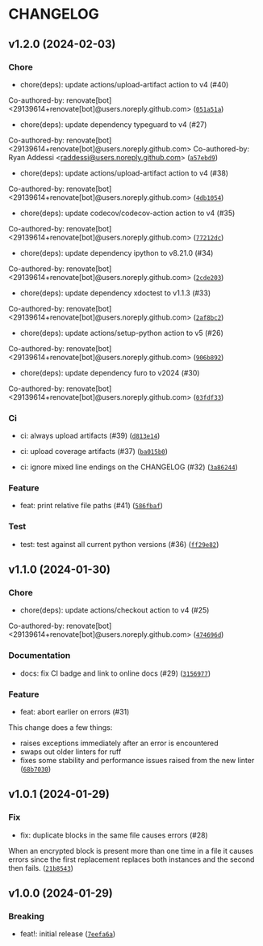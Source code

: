 # CHANGELOG



## v1.2.0 (2024-02-03)

### Chore

* chore(deps): update actions/upload-artifact action to v4 (#40)

Co-authored-by: renovate[bot] &lt;29139614+renovate[bot]@users.noreply.github.com&gt; ([`051a51a`](https://github.com/raddessi/salt-gnupg-rotate/commit/051a51acb3d45b80091a7c07de9f2c1b010bc392))

* chore(deps): update dependency typeguard to v4 (#27)

Co-authored-by: renovate[bot] &lt;29139614+renovate[bot]@users.noreply.github.com&gt;
Co-authored-by: Ryan Addessi &lt;raddessi@users.noreply.github.com&gt; ([`a57ebd9`](https://github.com/raddessi/salt-gnupg-rotate/commit/a57ebd9b09110789248cd54d06b05162a13b9e84))

* chore(deps): update actions/upload-artifact action to v4 (#38)

Co-authored-by: renovate[bot] &lt;29139614+renovate[bot]@users.noreply.github.com&gt; ([`4db1054`](https://github.com/raddessi/salt-gnupg-rotate/commit/4db105437758cd1e8a3accc97eabd02ae288babf))

* chore(deps): update codecov/codecov-action action to v4 (#35)

Co-authored-by: renovate[bot] &lt;29139614+renovate[bot]@users.noreply.github.com&gt; ([`77212dc`](https://github.com/raddessi/salt-gnupg-rotate/commit/77212dc122fb6926083c050a7e754e5ff2646c28))

* chore(deps): update dependency ipython to v8.21.0 (#34)

Co-authored-by: renovate[bot] &lt;29139614+renovate[bot]@users.noreply.github.com&gt; ([`2cde203`](https://github.com/raddessi/salt-gnupg-rotate/commit/2cde203db72b71418c5d93fbabbb16e635aebae2))

* chore(deps): update dependency xdoctest to v1.1.3 (#33)

Co-authored-by: renovate[bot] &lt;29139614+renovate[bot]@users.noreply.github.com&gt; ([`2af8bc2`](https://github.com/raddessi/salt-gnupg-rotate/commit/2af8bc2f29cb28e1edcc92ec4c54cfc157e658f8))

* chore(deps): update actions/setup-python action to v5 (#26)

Co-authored-by: renovate[bot] &lt;29139614+renovate[bot]@users.noreply.github.com&gt; ([`906b892`](https://github.com/raddessi/salt-gnupg-rotate/commit/906b8927533cc546901205f93ea73e1a2ce37908))

* chore(deps): update dependency furo to v2024 (#30)

Co-authored-by: renovate[bot] &lt;29139614+renovate[bot]@users.noreply.github.com&gt; ([`03fdf33`](https://github.com/raddessi/salt-gnupg-rotate/commit/03fdf339b68d6b31b734c5805cbbd7065c6b7ea6))

### Ci

* ci: always upload artifacts (#39) ([`d813e14`](https://github.com/raddessi/salt-gnupg-rotate/commit/d813e1431c8f127a91b4ed261111c94348fc7b36))

* ci: upload coverage artifacts (#37) ([`ba015b0`](https://github.com/raddessi/salt-gnupg-rotate/commit/ba015b013f80c67b6710575596ebcab1d0321c42))

* ci: ignore mixed line endings on the CHANGELOG (#32) ([`3a86244`](https://github.com/raddessi/salt-gnupg-rotate/commit/3a86244ac7bec7969f044e0b42014ad4687415f5))

### Feature

* feat: print relative file paths (#41) ([`586fbaf`](https://github.com/raddessi/salt-gnupg-rotate/commit/586fbafcf0bae2dbb3378f061c85c5f81d86a081))

### Test

* test: test against all current python versions (#36) ([`ff29e82`](https://github.com/raddessi/salt-gnupg-rotate/commit/ff29e82c597638fee0eaa529dbedffc86657d551))


## v1.1.0 (2024-01-30)

### Chore

* chore(deps): update actions/checkout action to v4 (#25)

Co-authored-by: renovate[bot] &lt;29139614+renovate[bot]@users.noreply.github.com&gt; ([`474696d`](https://github.com/raddessi/salt-gnupg-rotate/commit/474696d13df1fb20b1ca621909a61a011a39bd28))

### Documentation

* docs: fix CI badge and link to online docs (#29) ([`3156977`](https://github.com/raddessi/salt-gnupg-rotate/commit/315697762d2178cbe523bdbfa41ad992b97de3cd))

### Feature

* feat: abort earlier on errors (#31)

This change does a few things:
  - raises exceptions immediately after an error is encountered
  - swaps out older linters for ruff
  - fixes some stability and performance issues raised from the new linter ([`68b7030`](https://github.com/raddessi/salt-gnupg-rotate/commit/68b703083257b9566744a800667d08645f7c7415))


## v1.0.1 (2024-01-29)

### Fix

* fix: duplicate blocks in the same file causes errors (#28)

When an encrypted block is present more than one time in a file it causes errors since the first replacement replaces both instances and the second then fails. ([`21b8543`](https://github.com/raddessi/salt-gnupg-rotate/commit/21b85430313d4e9923773d03a5f9dab0c033281a))


## v1.0.0 (2024-01-29)

### Breaking

* feat!: initial release ([`7eefa6a`](https://github.com/raddessi/salt-gnupg-rotate/commit/7eefa6a9c262bcd5e36f68af2a7bafb752cbce4e))
